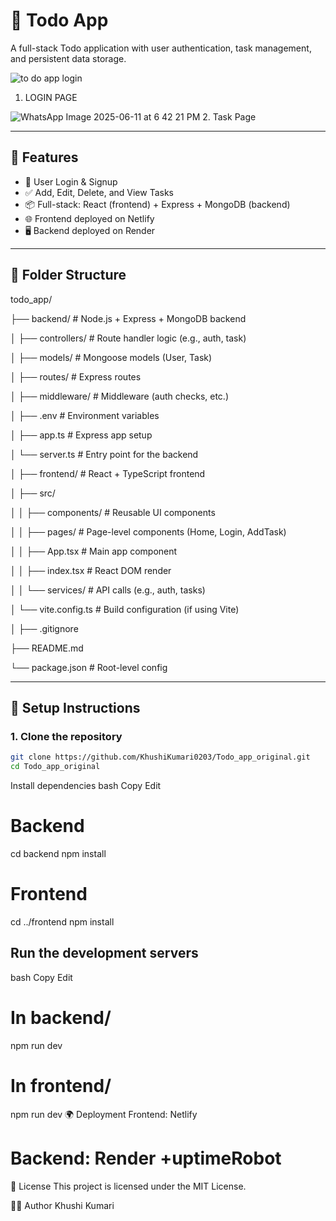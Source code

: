 # 📝 Todo App

A full-stack Todo application with user authentication, task management, and persistent data storage.

![to do app login](https://github.com/user-attachments/assets/bd24143a-8b4c-47dc-a17e-903a34862fbe)
1. LOGIN PAGE 


![WhatsApp Image 2025-06-11 at 6 42 21 PM](https://github.com/user-attachments/assets/bdc021af-c502-4b16-bafe-32ce6579527b)
2. Task Page




---

## 🚀 Features

- 🔐 User Login & Signup
- ✅ Add, Edit, Delete, and View Tasks
- 📦 Full-stack: React (frontend) + Express + MongoDB (backend)
- 🌐 Frontend deployed on Netlify
- 🖥️ Backend deployed on Render

---

## 📁 Folder Structure

todo_app/

├── backend/ # Node.js + Express + MongoDB backend

│ ├── controllers/ # Route handler logic (e.g., auth, task)

│ ├── models/ # Mongoose models (User, Task)

│ ├── routes/ # Express routes

│ ├── middleware/ # Middleware (auth checks, etc.)

│ ├── .env # Environment variables

│ ├── app.ts # Express app setup

│ └── server.ts # Entry point for the backend

│
├── frontend/ # React + TypeScript frontend

│ ├── src/

│ │ ├── components/ # Reusable UI components

│ │ ├── pages/ # Page-level components (Home, Login, AddTask)

│ │ ├── App.tsx # Main app component

│ │ ├── index.tsx # React DOM render

│ │ └── services/ # API calls (e.g., auth, tasks)

│ └── vite.config.ts # Build configuration (if using Vite)

│
├── .gitignore

├── README.md

└── package.json # Root-level config 



---

## 🔧 Setup Instructions

### 1. Clone the repository

```bash
git clone https://github.com/KhushiKumari0203/Todo_app_original.git
cd Todo_app_original
```

Install dependencies
bash
Copy
Edit
# Backend
cd backend
npm install

# Frontend
cd ../frontend
npm install


## Run the development servers
bash
Copy
Edit
# In backend/
npm run dev

# In frontend/
npm run dev
🌍 Deployment
Frontend: Netlify

# Backend: Render +uptimeRobot

📌 License
This project is licensed under the MIT License.

🙋‍♀️ Author
Khushi Kumari
